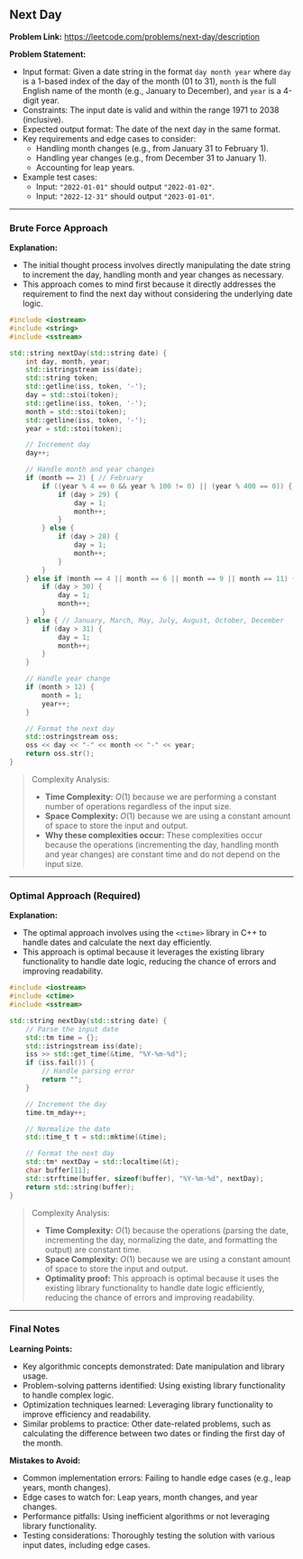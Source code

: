 ## Next Day
**Problem Link:** https://leetcode.com/problems/next-day/description

**Problem Statement:**
- Input format: Given a date string in the format `day month year` where `day` is a 1-based index of the day of the month (01 to 31), `month` is the full English name of the month (e.g., January to December), and `year` is a 4-digit year.
- Constraints: The input date is valid and within the range 1971 to 2038 (inclusive).
- Expected output format: The date of the next day in the same format.
- Key requirements and edge cases to consider:
  - Handling month changes (e.g., from January 31 to February 1).
  - Handling year changes (e.g., from December 31 to January 1).
  - Accounting for leap years.
- Example test cases:
  - Input: `"2022-01-01"` should output `"2022-01-02"`.
  - Input: `"2022-12-31"` should output `"2023-01-01"`.

---

### Brute Force Approach

**Explanation:**
- The initial thought process involves directly manipulating the date string to increment the day, handling month and year changes as necessary.
- This approach comes to mind first because it directly addresses the requirement to find the next day without considering the underlying date logic.

```cpp
#include <iostream>
#include <string>
#include <sstream>

std::string nextDay(std::string date) {
    int day, month, year;
    std::istringstream iss(date);
    std::string token;
    std::getline(iss, token, '-');
    day = std::stoi(token);
    std::getline(iss, token, '-');
    month = std::stoi(token);
    std::getline(iss, token, '-');
    year = std::stoi(token);

    // Increment day
    day++;

    // Handle month and year changes
    if (month == 2) { // February
        if ((year % 4 == 0 && year % 100 != 0) || (year % 400 == 0)) { // Leap year
            if (day > 29) {
                day = 1;
                month++;
            }
        } else {
            if (day > 28) {
                day = 1;
                month++;
            }
        }
    } else if (month == 4 || month == 6 || month == 9 || month == 11) { // April, June, September, November
        if (day > 30) {
            day = 1;
            month++;
        }
    } else { // January, March, May, July, August, October, December
        if (day > 31) {
            day = 1;
            month++;
        }
    }

    // Handle year change
    if (month > 12) {
        month = 1;
        year++;
    }

    // Format the next day
    std::ostringstream oss;
    oss << day << "-" << month << "-" << year;
    return oss.str();
}
```

> Complexity Analysis:
> - **Time Complexity:** $O(1)$ because we are performing a constant number of operations regardless of the input size.
> - **Space Complexity:** $O(1)$ because we are using a constant amount of space to store the input and output.
> - **Why these complexities occur:** These complexities occur because the operations (incrementing the day, handling month and year changes) are constant time and do not depend on the input size.

---

### Optimal Approach (Required)

**Explanation:**
- The optimal approach involves using the `<ctime>` library in C++ to handle dates and calculate the next day efficiently.
- This approach is optimal because it leverages the existing library functionality to handle date logic, reducing the chance of errors and improving readability.

```cpp
#include <iostream>
#include <ctime>
#include <sstream>

std::string nextDay(std::string date) {
    // Parse the input date
    std::tm time = {};
    std::istringstream iss(date);
    iss >> std::get_time(&time, "%Y-%m-%d");
    if (iss.fail()) {
        // Handle parsing error
        return "";
    }

    // Increment the day
    time.tm_mday++;

    // Normalize the date
    std::time_t t = std::mktime(&time);

    // Format the next day
    std::tm* nextDay = std::localtime(&t);
    char buffer[11];
    std::strftime(buffer, sizeof(buffer), "%Y-%m-%d", nextDay);
    return std::string(buffer);
}
```

> Complexity Analysis:
> - **Time Complexity:** $O(1)$ because the operations (parsing the date, incrementing the day, normalizing the date, and formatting the output) are constant time.
> - **Space Complexity:** $O(1)$ because we are using a constant amount of space to store the input and output.
> - **Optimality proof:** This approach is optimal because it uses the existing library functionality to handle date logic efficiently, reducing the chance of errors and improving readability.

---

### Final Notes

**Learning Points:**
- Key algorithmic concepts demonstrated: Date manipulation and library usage.
- Problem-solving patterns identified: Using existing library functionality to handle complex logic.
- Optimization techniques learned: Leveraging library functionality to improve efficiency and readability.
- Similar problems to practice: Other date-related problems, such as calculating the difference between two dates or finding the first day of the month.

**Mistakes to Avoid:**
- Common implementation errors: Failing to handle edge cases (e.g., leap years, month changes).
- Edge cases to watch for: Leap years, month changes, and year changes.
- Performance pitfalls: Using inefficient algorithms or not leveraging library functionality.
- Testing considerations: Thoroughly testing the solution with various input dates, including edge cases.